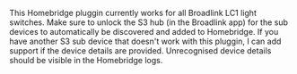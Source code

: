 This Homebridge pluggin currently works for all Broadlink LC1 light switches. Make sure to unlock the S3 hub (in the Broadlink app) for the sub devices to automatically be discovered and added to Homebridge. If you have another S3 sub device that doesn't work with this pluggin, I can add support if the device details are provided. Unrecognised device details should be visible in the Homebridge logs. 
